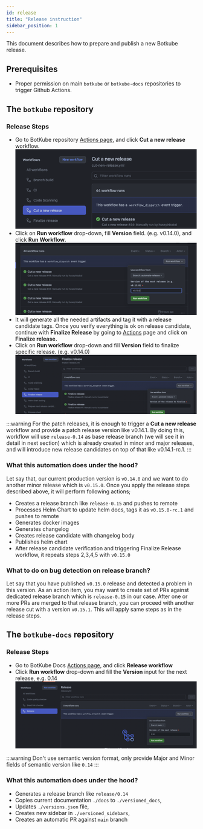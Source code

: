 ```yaml
---
id: release
title: "Release instruction"
sidebar_position: 1
---
```


This document describes how to prepare and publish a new Botkube release.

## Prerequisites

- Proper permission on main `botkube` or `botkube-docs` repositories to trigger Github Actions.

## The `botkube` repository

### Release Steps

- Go to BotKube repository [Actions page](https://github.com/kubeshop/botkube/actions), and click **Cut a new release** workflow.
  ![BotKube Github Actions](assets/release_cut.png "BotKube Github Actions")
- Click on **Run workflow** drop-down, fill **Version** field. (e.g. v0.14.0), and click **Run Workflow**.
  ![BotKube Release Cut](assets/release_cut_version.png "BotKube Release Cut")
- It will generate all the needed artifacts and tag it with a release candidate tags. Once you verify everything is ok on release candidate,
  continue with **Finalize Release** by going to [Actions](https://github.com/kubeshop/botkube/actions) page and click on **Finalize release.**
- Click on **Run workflow** drop-down and fill **Version** field to finalize specific release. (e.g. v0.14.0)
  ![BotKube Finalize Release](assets/release_finalize.png "BotKube Finalize Release")

:::warning
For the patch releases, it is enough to trigger a **Cut a new release** workflow and provide a patch release version like v0.14.1.
By doing this, workflow will use `release-0.14` as base release branch (we will see it in detail in next section) which is already created in minor and major releases,
and will introduce new release candidates on top of that like v0.14.1-rc.1.
:::

### What this automation does under the hood?

Let say that, our current production version is `v0.14.0` and we want to do another minor release which is `v0.15.0`. Once you apply
the release steps described above, it will perform following actions;

- Creates a release branch like `release-0.15` and pushes to remote
- Processes Helm Chart to update helm docs, tags it as `v0.15.0-rc.1` and pushes to remote
- Generates docker images
- Generates changelog
- Creates release candidate with changelog body
- Publishes helm chart
- After release candidate verification and triggering Finalize Release workflow, it repeats steps 2,3,4,5 with `v0.15.0`

### What to do on bug detection on release branch?

Let say that you have published `v0.15.0` release and detected a problem in this version. As an action item, you may want to create set of PRs
against dedicated release branch which is `release-0.15` in our case. After one or more PRs are merged to that release branch,
you can proceed with another release cut with a version `v0.15.1`. This will apply same steps as in the release steps.

## The `botkube-docs` repository

### Release Steps

- Go to BotKube Docs [Actions page](https://github.com/kubeshop/botkube-docs/actions), and click **Release workflow**
- Click **Run workflow** drop-down and fill the **Version** input for the next release, e.g. 0.14
  ![BotKube Docs Release](assets/docs_release.png "BotKube Docs Release")

:::warning
Don't use semantic version format, only provide Major and Minor fields of semantic version like `0.14`
:::

### What this automation does under the hood?

- Generates a release branch like `release/0.14`
- Copies current documentation `./docs` to `./versioned_docs`,
- Updates `./versions.json` file,
- Creates new sidebar in `./versioned_sidebars`,
- Creates an automatic PR against `main` branch
